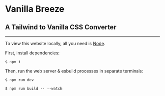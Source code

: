 # Vanilla Breeze

## A Tailwind to Vanilla CSS Converter

----

To view this website locally, all you need is [Node](https://nodejs.org/en/).

First, install dependencies:

```shell
$ npm i
```

Then, run the web server & esbuild processes in separate terminals:

```shell
$ npm run dev
```

```shell
$ npm run build -- --watch
```
